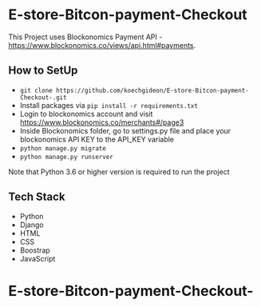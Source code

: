 # E-store-Bitcon-payment-Checkout

This Project uses Blockonomics Payment API - https://www.blockonomics.co/views/api.html#payments. 

## How to SetUp

* `git clone https://github.com/koechgideon/E-store-Bitcon-payment-Checkout-.git`
* Install packages via `pip install -r requirements.txt`
* Login to blockonomics account and visit https://www.blockonomics.co/merchants#/page3
* Inside Blockonomics folder, go to settings.py file and place your blockonomics API KEY to the API_KEY variable  
* `python manage.py migrate`
* `python manage.py runserver`

Note that Python 3.6 or higher version is required to run the project

## Tech Stack

* Python
* Django
* HTML
* CSS
* Boostrap
* JavaScript
# E-store-Bitcon-payment-Checkout-
